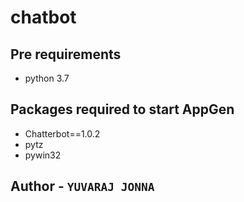 # chatbot

## Pre requirements
* python 3.7

## Packages required to start AppGen
* Chatterbot==1.0.2
* pytz
* pywin32

## Author - `YUVARAJ JONNA`

